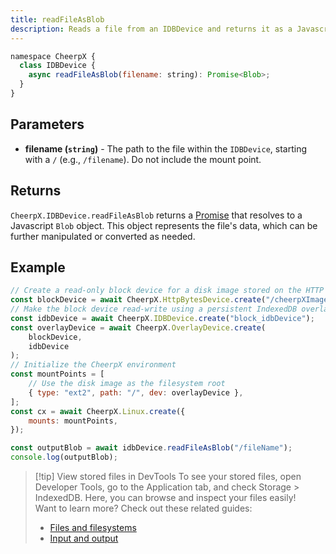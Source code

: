 ```yaml
---
title: readFileAsBlob
description: Reads a file from an IDBDevice and returns it as a Javascript Blob object.
---
```


```js
namespace CheerpX {
  class IDBDevice {
    async readFileAsBlob(filename: string): Promise<Blob>;
  }
}
```

## Parameters

- **filename (`string`)** - The path to the file within the `IDBDevice`, starting with a `/` (e.g., `/filename`). Do not include the mount point.

## Returns

`CheerpX.IDBDevice.readFileAsBlob` returns a [Promise] that resolves to a Javascript `Blob` object. This object represents the file's data, which can be further manipulated or converted as needed.

## Example

```js {4, 15}
// Create a read-only block device for a disk image stored on the HTTP server
const blockDevice = await CheerpX.HttpBytesDevice.create("/cheerpXImage.ext2");
// Make the block device read-write using a persistent IndexedDB overlay
const idbDevice = await CheerpX.IDBDevice.create("block_idbDevice");
const overlayDevice = await CheerpX.OverlayDevice.create(
	blockDevice,
	idbDevice
);
// Initialize the CheerpX environment
const mountPoints = [
	// Use the disk image as the filesystem root
	{ type: "ext2", path: "/", dev: overlayDevice },
];
const cx = await CheerpX.Linux.create({
	mounts: mountPoints,
});

const outputBlob = await idbDevice.readFileAsBlob("/fileName");
console.log(outputBlob);
```

> [!tip] View stored files in DevTools
> To see your stored files, open Developer Tools, go to the Application tab, and check Storage > IndexedDB. Here, you can browse and inspect your files easily! <br>
> Want to learn more? Check out these related guides: <br>
>
> - [Files and filesystems](/docs/guides/File-System-support) <br>
> - [Input and output](/docs/guides/input-output)

[Promise]: https://developer.mozilla.org/en-US/docs/Web/JavaScript/Reference/Global_Objects/Promise
